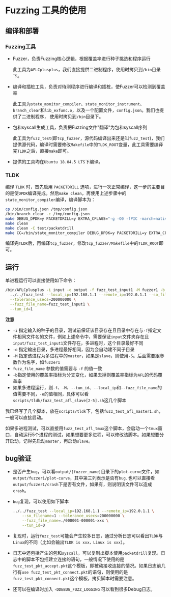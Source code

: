 # Fuzzing 工具的使用

## 编译和部署

### Fuzzing工具

- Fuzzer，负责Fuzzing核心逻辑，根据覆盖率进行种子挑选和程序运行

  此工具为`AFLCplusplus`，我们直接提供二进制程序，使用时拷贝到`/bin`目录下。

- 编译和插桩工具，负责对待测程序进行编译和插桩，使Fuzzer可以检测到覆盖率
  
	此工具为`state_monitor_compiler`、`state_monitor_instrument`、`branch_clear`和`lib_exfunc.o`，以及一个配置文件，`config.json`。我们也提供了二进制程序， 使用时拷贝到`/bin`目录下。

- 包和syscall生成工具，负责把Fuzzing文件"翻译"为包和syscall序列

	此工具为`fuzz_test`(即`tcp_fuzzer`，源代码编译出来还是叫`fuzz_test`)，我们提供源代码，编译时需要修改`Makefile`中的`TLDK_ROOT`变量，此工具需要编译完`TLDK`之后，直接`make`即可。
	
- 提供的工具均在`Ubuntu 18.04.5 LTS`下编译。

### TLDK

编译 `TLDK` 时，首先启用 `PACKETDRILL` 选项，进行一次正常编译，这一步的主要目的是使`DPDK`编译完成。然后`make clean`，再使用上述步骤中的`state_monitor_compiler`编译，编译脚本为：
```bash
cp /bin/config.json /tmp/config.json
/bin/branch_clear -c /tmp/config.json
make DEBUG_DPDK=y PACKETDRILL=y EXTRA_CFLAGS="-g -O0 -fPIC -march=native -w" all
make clean
make clean -C test/packetdrill
make CC=/bin/state_monitor_compiler DEBUG_DPDK=y PACKETDRILL=y EXTRA_CFLAGS="-g -O0 -fPIC -march=native -w" all
```

 编译完`TLDK`后，再编译`tcp_fuzzer`，修改`tcp_fuzzer/Makefile`中的`TLDK_ROOT`即可。

## 运行

单进程运行可以直接使用如下命令：

```bash
/bin/AFLCplusplus -i input -o output -f fuzz_test_input1 -M fuzzer1 -b \
  ../../fuzz_test --local_ip=192.168.1.1 --remote_ip=192.0.1.1 --so_filename=1 \
  --tolerance_usecs=200000000 \
  --fuzz_file_name=fuzz_test_input1 \
  --tun_id=1
```

**注意**

- `-i` 指定输入的种子的目录，测试前保证该目录存在且目录中存在与`-f`指定文件相同文件名的文件，例如上述命令中，需要保证`input`文件夹存在且`input/fuzz_test_input1`文件存在，多进程时，这个目录最好不同
- `-o` 指定输出目录，多进程最好相同，因为会自动建不同子目录
- `-M` 指定该进程为多进程中的`master`，如果是`slave`，则使用`-S`。后面需要跟参数作为名字，如`fuzzer1`
- `fuzz_file_name` 参数的值需要与 `-f` 的值一致
- `-b`指定使用的覆盖率指标为分支变化，如果去掉则覆盖率指标为`AFL`的代码覆盖率
- 如果多进程运行，则`-f`、`-M`、`--tun_id`、`--local_ip`和`--fuzz_file_name`的值需要不同，`-o`的值相同，具体可以看`scripts/tldk/fuzz_test_afl_slave[2-5].sh`这几个脚本

我已经写了几个脚本，放在`scripts/tldk`下，包括`fuzz_test_afl_master1.sh`，一般可以直接启动。

如果多进程测试，可以直接用`fuzz_test_afl_tmux`这个脚本，会启动一个`tmux`窗口，自动运行5个进程的测试，如果想要更多进程，可以修改该脚本。如果想要分开启动，记得先启动`master`，再启动`slave`。

## bug验证

- 是否产生`bug`，可以看`output/[fuzzer_name]`目录下的`plot-curve`文件，如`output/fuzzer1/plot-curve`，其中第三列表示是否有`bug`. 也可以直接看`output/fuzzer1/crash`下是否有文件，如果有，则说明该文件可以造成`crash`。

- `bug`复现，可以使用如下脚本

	```bash
	../../fuzz_test --local_ip=192.168.1.1 --remote_ip=192.0.1.1 \
		--so_filename=1 --tolerance_usecs=200000000 \
		--fuzz_file_name=./000001-000001-xxx \
		--tun_id=0
	```
- 复现时，运行`fuzz_test`可能会产生较多日志，通过分析日志可以看出`TLDK`与`Linux`的不同（比如会输出`TLDK is xxx，Linux is xxx`）。

- 日志中还包括产生的包和`syscall`，可以复制出脚本使用`packetdrill`复现。日志中的脚本不包括建立连接的语句，一般情况下使用的是`fuzz_test_pkt_accept.pkt`这个模板，即被动接收连接的情况。如果日志前几行有`use fuzz_test_pkt_connect.pkt`的语句，则使用的是`fuzz_test_pkt_connect.pkt`这个模板，拷贝脚本时需要注意。

- 还可以在编译时加入 `-DDEBUG_FUZZ_LOGGING` 可以看到很多Debug日志。

